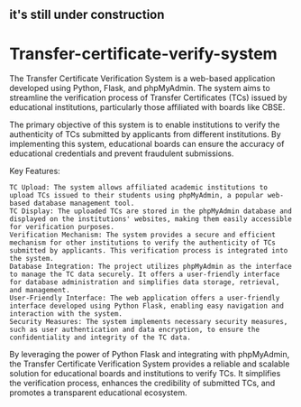 ## it's still under construction


# Transfer-certificate-verify-system
The Transfer Certificate Verification System is a web-based application developed using Python, Flask, and phpMyAdmin. The system aims to streamline the verification process of Transfer Certificates (TCs) issued by educational institutions, particularly those affiliated with boards like CBSE.

The primary objective of this system is to enable institutions to verify the authenticity of TCs submitted by applicants from different institutions. By implementing this system, educational boards can ensure the accuracy of educational credentials and prevent fraudulent submissions.

Key Features:

    TC Upload: The system allows affiliated academic institutions to upload TCs issued to their students using phpMyAdmin, a popular web-based database management tool.
    TC Display: The uploaded TCs are stored in the phpMyAdmin database and displayed on the institutions' websites, making them easily accessible for verification purposes.
    Verification Mechanism: The system provides a secure and efficient mechanism for other institutions to verify the authenticity of TCs submitted by applicants. This verification process is integrated into the system.
    Database Integration: The project utilizes phpMyAdmin as the interface to manage the TC data securely. It offers a user-friendly interface for database administration and simplifies data storage, retrieval, and management.
    User-Friendly Interface: The web application offers a user-friendly interface developed using Python Flask, enabling easy navigation and interaction with the system.
    Security Measures: The system implements necessary security measures, such as user authentication and data encryption, to ensure the confidentiality and integrity of the TC data.

By leveraging the power of Python Flask and integrating with phpMyAdmin, the Transfer Certificate Verification System provides a reliable and scalable solution for educational boards and institutions to verify TCs. It simplifies the verification process, enhances the credibility of submitted TCs, and promotes a transparent educational ecosystem.
